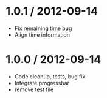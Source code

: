 
1.0.1 / 2012-09-14 
==================

  * Fix remaining time bug
  * Align time information

1.0.0 / 2012-09-14 
==================

  * Code cleanup, tests, bug fix
  * Integrate progressbar
  * remove test file
